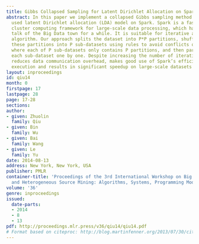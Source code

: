 ```yaml
---
title: Gibbs Collapsed Sampling for Latent Dirichlet Allocation on Spark
abstract: In this paper we implement a collapsed Gibbs sampling method for the widely
  used latent Dirichlet allocation (LDA) model on Spark. Spark is a fast in-memory
  cluster computing framework for large-scale data processing, which has been the
  talk of the Big Data town for a while. It is suitable for iterative and interactive
  algorithm. Our approach splits the dataset into P*P partitions, shuffles and recombines
  these partitions into P sub-datasets using rules to avoid conflicts of sampling,
  where each of P sub-datasets only contains P partitions, and then parallel processes
  each sub-dataset one by one. Despite increasing the number of iterations, this method
  reduces data communication overhead, makes good use of Spark’s efficient iterative
  execution and results in significant speedup on large-scale datasets in our experiments.
layout: inproceedings
id: qiu14
month: 0
firstpage: 17
lastpage: 28
page: 17-28
sections: 
author:
- given: Zhuolin
  family: Qiu
- given: Bin
  family: Wu
- given: Bai
  family: Wang
- given: Le
  family: Yu
date: 2014-08-13
address: New York, New York, USA
publisher: PMLR
container-title: 'Proceedings of the 3rd International Workshop on Big Data, Streams
  and Heterogeneous Source Mining: Algorithms, Systems, Programming Models and Applications'
volume: '36'
genre: inproceedings
issued:
  date-parts:
  - 2014
  - 8
  - 13
pdf: http://proceedings.mlr.press/v36/qiu14/qiu14.pdf
# Format based on citeproc: http://blog.martinfenner.org/2013/07/30/citeproc-yaml-for-bibliographies/
---
```

